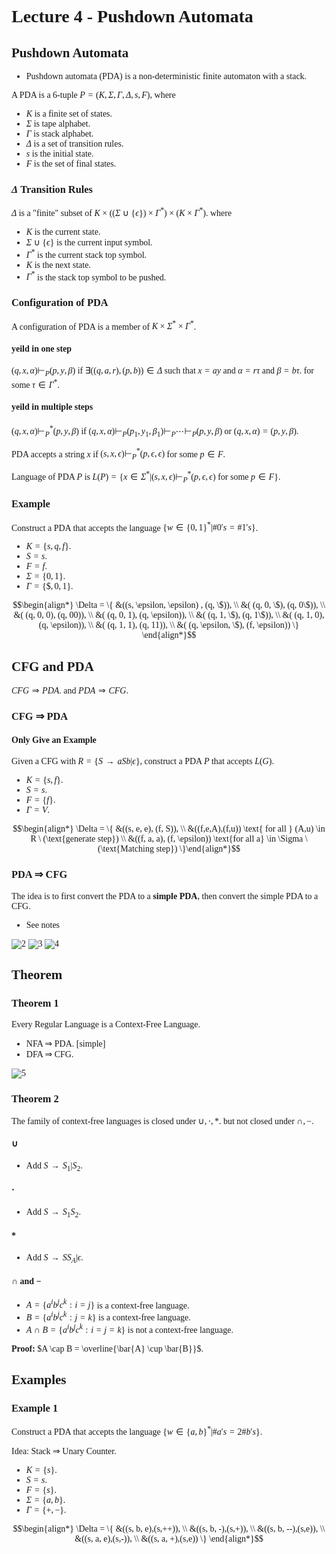 <font face = "Times New Roman">

# Lecture 4 - Pushdown Automata

## Pushdown Automata

* Pushdown automata (PDA) is a non-deterministic finite automaton with a stack.

A PDA is a 6-tuple $P = (K, \Sigma, \Gamma, \Delta, s, F)$, where 

* $K$ is a finite set of states.
* $\Sigma$ is tape alphabet.
* $\Gamma$ is stack alphabet.
* $\Delta$ is a set of transition rules.
* $s$ is the initial state.
* $F$ is the set of final states.

### $\Delta$ Transition Rules

$\Delta$ is a "finite" subset of $K \times ((\Sigma \cup \{\epsilon\}) \times \Gamma^*) \times (K \times \Gamma^*)$. where

* $K$ is the current state.
* $\Sigma \cup \{\epsilon\}$ is the current input symbol.
* $\Gamma^*$ is the current stack top symbol.
* $K$ is the next state.
* $\Gamma^*$ is the stack top symbol to be pushed.

### Configuration of PDA

A configuration of PDA is a member of $K \times \Sigma^* \times \Gamma^*$.

#### yeild in one step

$(q, x, \alpha) \vdash_P (p, y, \beta)$ if $\exists( (q, a, r), (p, b) ) \in \Delta$ such that $x = ay$ and $\alpha = r\tau$ and $\beta = b\tau$. for some $\tau \in \Gamma^*$.

#### yeild in multiple steps

$(q, x, \alpha) \vdash_P^* (p, y, \beta)$ if $(q, x, \alpha) \vdash_P (p_1, y_1, \beta_1) \vdash_P \cdots \vdash_P (p, y, \beta)$ or $(q, x, \alpha) = (p, y, \beta)$.

PDA accepts a string $x$ if $(s, x, \epsilon) \vdash_P^* (p, \epsilon, \epsilon)$ for some $p \in F$.

Language of PDA $P$ is $L(P) = \{x \in \Sigma^* | (s, x, \epsilon) \vdash_P^* (p, \epsilon, \epsilon) \text{ for some } p \in F\}$.

### Example

Construct a PDA that accepts the language $\{w \in \{0, 1\}^* | \#0's = \#1's\}$.

* $K = \{s,q,f\}$.
* $S = s$.
* $F = {f}$.
* $\Sigma = \{0, 1\}$.
* $\Gamma = \{ \$, 0, 1\}$.

$$\begin{align*} \Delta = \{ &((s, \epsilon, \epsilon) , (q, \$)), \\ &( (q, 0, \$), (q, 0\$)), \\ &( (q, 0, 0), (q, 00)), \\ &( (q, 0, 1), (q, \epsilon)), \\ &( (q, 1, \$), (q, 1\$)), \\ &( (q, 1, 0), (q, \epsilon)), \\ &( (q, 1, 1), (q, 11)), \\ &( (q, \epsilon, \$), (f, \epsilon)) \} \end{align*}$$

## CFG and PDA

$CFG \Rightarrow PDA$. and $PDA \Rightarrow CFG$.

### CFG $\Rightarrow$ PDA

#### Only Give an Example

Given a CFG with $R = \{S \rightarrow aSb | \epsilon\}$, construct a PDA $P$ that accepts $L(G)$.

* $K = \{s, f\}$.
* $S = s$.
* $F = \{f\}$.
* $\Gamma =V$.
  
$$\begin{align*} \Delta = \{ &((s, e, e), (f, S)), \\ &((f,e,A),(f,u)) \text{ for all } (A,u) \in R \  (\text{generate step}) \\ &((f, a, a), (f, \epsilon)) \text{for all a} \in \Sigma   \  (\text{Matching step}) \}\end{align*}$$

### PDA $\Rightarrow$ CFG

The idea is to first convert the PDA to a **simple PDA**, then convert the simple PDA to a CFG.

* See notes

![2](2.jpg)
![3](3.jpg)
![4](4.jpg)

## Theorem
### Theorem 1

Every Regular Language is a Context-Free Language.

* NFA $\Rightarrow$ PDA. [simple]
* DFA $\Rightarrow$ CFG. 

![5](5.jpg)

### Theorem 2
The family of context-free languages is closed under $\cup, \cdot, *$. but not closed under $\cap, -$.

#### $\cup$
* Add $S \rightarrow S_1 | S_2$.
  
#### $\cdot$
* Add $S \rightarrow S_1S_2$.

#### $*$
* Add $S \rightarrow SS_A | \epsilon$.

#### $\cap$ and $-$

* $A = \{a^ib^jc^k:i = j\}$ is a context-free language.
* $B = \{a^ib^jc^k:j = k\}$ is a context-free language.
* $A \cap B = \{a^ib^jc^k:i = j = k\}$ is not a context-free language.

**Proof:**
$A \cap B = \overline{\bar{A} \cup \bar{B}}$.

## Examples
### Example 1

Construct a PDA that accepts the language $\{w \in \{a, b\}^* | \#a's = 2\#b's\}$.

Idea: Stack $\Rightarrow$ Unary Counter.

* $K = \{s\}$.
* $S = s$.
* $F = \{s\}$.
* $\Sigma = \{a, b\}$.
* $\Gamma = \{+,-\}$.

$$\begin{align*} \Delta = \{ &((s, b, e),(s,++)), \\ &((s, b, -),(s,+)), \\ &((s, b, --),(s,e)), \\ &((s, a, e),(s,-)), \\ &((s, a, +),(s,e)) \} \end{align*}$$


</font>